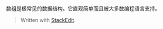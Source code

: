 数组是极常见的数据结构。它直观简单而且被大多数编程语言支持。


> Written with [StackEdit](https://stackedit.io/).
<!--stackedit_data:
eyJoaXN0b3J5IjpbMTk4MzA4MTc5MF19
-->